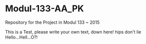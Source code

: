 # Modul-133-AA_PK
Repository for the Project in Modul 133 ~ 2015

This is a Test, please write your own text, down here!
hips don't lie
Hello...Hell...O?!
